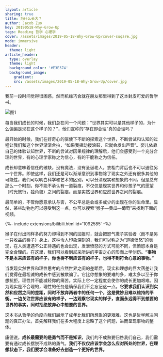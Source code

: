 ```yaml
---
layout: article
sharing: true
title: 为什么长大？
author: Jacob Zuo
key: 20190518-Why-Grow-Up
tags: Reading 哲学 心理学
cover: /assets/images/2019-05-18-Why-Grow-Up/cover-suqare.jpg
mode: immersive
header:
  theme: light
article_header:
  type: overlay
  theme: light
  background_color: '#E3E374'
  background_image: 
    gradient: 
    src: /assets/images/2019-05-18-Why-Grow-Up/cover.jpg
---
```



我前一段时间觉得很困惑，然而机缘巧合就在朋友那里得到了这本封皮可爱的哲学书。

![]({{site.url}}/assets/images/2019-05-18-Why-Grow-Up/fig-1.jpg "图1")

<!--more-->

每当我们成长的时候，我们总在问一个问题：“世界其实可以是其他样子的，为什么偏偏是现在这个样子的？”，他们宣称的“存在即合理”真的合理吗？

最开始的时候，我们在好奇心的驱使下不断的探索这个世界，不断尝试和认知的过程让我们和这个世界渐渐合拍，“如果我摇动拨浪鼓，它就会发出声音”。婴儿依靠自己的体验认知世界，不断的尝试对因果规律的理解后，他们会感受到一个充分合理的世界，有的心理学家称之为信心，有的干脆称之为信任。

成长却意味着信任的破缺，没有魔法，没有圣诞老人，衣柜门背后也不可以通往另一个世界。即使这样，我们还是可以渐渐意识到事物除了现实之外还有很多其他的可能性，我们可以明白科学和艺术的区别，可以分清现实和想象的不同。但是总有那么一个时刻，你不能不承认有一道裂痕，不仅仅是现实世界和你孩子气的愿望（时光旅行，独角兽）之间的裂痕，而是实然世界和应然世界之间的裂痕。

最简单的，不管你愿意承认与否，不公平总是会或多或少的出现在你的生命里。显然，某些动物也可以感受到这一点，你可以搜索“猴子—黄瓜—葡萄”来找到下面的视频。

<div>{%- include extensions/bilibili.html id='1092585' -%}</div>

猴子在付出同样多的努力却得到不同的回报时，就会把怒气撒子实验者（而不是另一只收益的猴子）身上，这种令人印象深刻的，我们可以称之为“道德愤怒”的表现，在人类遭遇不公正待遇的也会出现，发泄愤怒的方式可能不同，但愤怒本身是完全合理的。在这里，我们可以看到尼采所讲的宇宙之心的形而上学创伤。**“事物不是本来应该有的样子，你也得不到应该有的样子，也得不到符合心意的事物。”**

当发现实然世界和理性思考的应然世界之间的差距后，现实和理想的巨大落差让我们觉得在最坦诚的成长中感到被欺骗了。它比你想象的要难的多，难太多以至于你想抗拒。理性并不能减轻你的痛苦，实际上它一定程度会使你的成长更加艰难。因为现实是不合理的，理性的任务是确保我们不会忘记这一点。**它要求我们认识到实然和应然之间的差距，同时不放弃两者中的任何一个，这是微妙且难以维持的平衡。一边关注世界应该有的样子，一边观察它现实的样子，直面永远得不到想要的世界的事实，同时拒绝放弃心中想要的世界。**

这本书从哲学的角度向我们展示了成年比我们所想象的更艰难，这也是哲学解决问题的真正办法，首先解释我们在多大程度上忽略了这个问题，进而呈现事物的整体。

康德说，**成长最需要的是勇气而不是知识**，我们的不成熟要归咎我们自己，我们需要有通过成长摆脱不成熟的勇气。**我们不仅仅应该学会怎么应对所处的世界，在理想状态下，我们要学会准备好去创造一个更好的世界。**